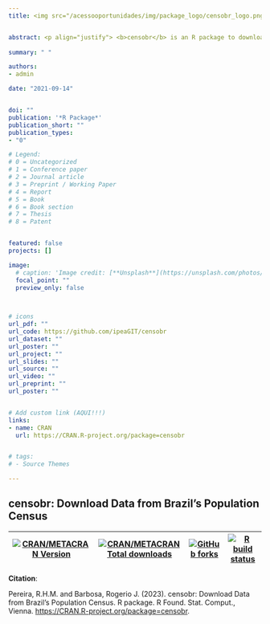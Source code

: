 ```yaml
---
title: <img src="/acessooportunidades/img/package_logo/censobr_logo.png" width="200" align="center" alt="">


abstract: <p align="justify"> <b>censobr</b> is an R package to download data from Brazil’s Population Census. The package is built on top of the Arrow platform, which allows users to work with larger-than-memory census data using {dplyr} familiar functions. </p> 
  
summary: " "

authors:
- admin

date: "2021-09-14"


doi: ""
publication: '*R Package*'
publication_short: ""
publication_types:
- "0"

# Legend: 
# 0 = Uncategorized
# 1 = Conference paper
# 2 = Journal article
# 3 = Preprint / Working Paper
# 4 = Report
# 5 = Book
# 6 = Book section
# 7 = Thesis
# 8 = Patent


featured: false
projects: []

image:
  # caption: 'Image credit: [**Unsplash**](https://unsplash.com/photos/jdD8gXaTZsc)'
  focal_point: ""
  preview_only: false


  
# icons
url_pdf: ""
url_code: https://github.com/ipeaGIT/censobr
url_dataset: ""
url_poster: ""
url_project: ""
url_slides: ""
url_source: ""
url_video: ""
url_preprint: ""
url_poster: ""


# Add custom link (AQUI!!!)
links:
- name: CRAN
  url: https://CRAN.R-project.org/package=censobr


# tags:
# - Source Themes

---
```


## **censobr**: Download Data from Brazil’s Population Census

| [![CRAN/METACRAN Version](https://www.r-pkg.org/badges/version/censobr)](https://CRAN.R-project.org/package=censobr)  | [![CRAN/METACRAN Total downloads](https://cranlogs.r-pkg.org/badges/grand-total/censobr?color=blue)](https://CRAN.R-project.org/package=censobr)  | [![GitHub forks](https://img.shields.io/badge/GitHub-code-orange)](https://github.com/ipeaGIT/censobr) | [![R build status](https://github.com/ipeaGIT/censobr/workflows/R-CMD-check/badge.svg)](https://github.com/ipeaGIT/censobr/actions) |
|-----|-----|-----|-----|

__Citation__:

Pereira, R.H.M. and Barbosa, Rogerio J. (2023). censobr: Download Data from Brazil’s Population Census. R package. R Found. Stat. Comput., Vienna. https://CRAN.R-project.org/package=censobr.


